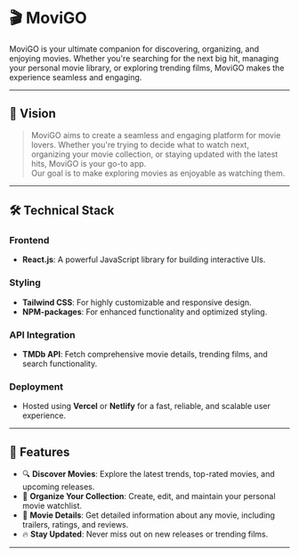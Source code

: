 # 🎬 MoviGO 

MoviGO is your ultimate companion for discovering, organizing, and enjoying movies. Whether you're searching for the next big hit, managing your personal movie library, or exploring trending films, MoviGO makes the experience seamless and engaging.

---

## 🌟 **Vision**
> MoviGO aims to create a seamless and engaging platform for movie lovers. Whether you're trying to decide what to watch next, organizing your movie collection, or staying updated with the latest hits, MoviGO is your go-to app.  
Our goal is to make exploring movies as enjoyable as watching them.

---

## 🛠️ **Technical Stack**

### **Frontend**
- **React.js**: A powerful JavaScript library for building interactive UIs.

### **Styling**
- **Tailwind CSS**: For highly customizable and responsive design.
- **NPM-packages**: For enhanced functionality and optimized styling.

### **API Integration**
- **TMDb API**: Fetch comprehensive movie details, trending films, and search functionality.

### **Deployment**
- Hosted using **Vercel** or **Netlify** for a fast, reliable, and scalable user experience.

---

## 🚀 **Features**
- 🔍 **Discover Movies**: Explore the latest trends, top-rated movies, and upcoming releases.
- 📂 **Organize Your Collection**: Create, edit, and maintain your personal movie watchlist.
- 🌟 **Movie Details**: Get detailed information about any movie, including trailers, ratings, and reviews.
- 🔥 **Stay Updated**: Never miss out on new releases or trending films.

---
